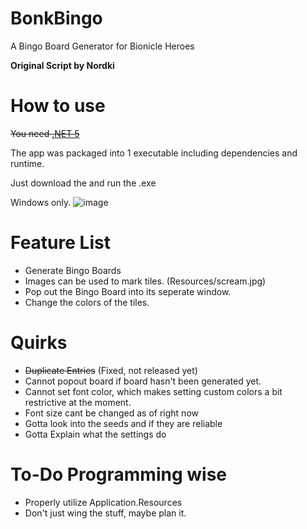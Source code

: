 # BonkBingo
A Bingo Board Generator for Bionicle Heroes


**Original Script by Nordki**

# How to use
~~You need [.NET 5](https://dotnet.microsoft.com/en-us/download/dotnet/5.0)~~


The app was packaged into 1 executable including dependencies and runtime.


Just download the and run the .exe


Windows only.
![image](https://user-images.githubusercontent.com/43097509/157955219-13a5be59-f1d3-44b0-b56a-40129b9588d2.png)

# Feature List
- Generate Bingo Boards
- Images can be used to mark tiles. (Resources/scream.jpg)
- Pop out the Bingo Board into its seperate window.
- Change the colors of the tiles.


# Quirks
- ~~Duplicate Entries~~ (Fixed, not released yet)
- Cannot popout board if board hasn't been generated yet.
- Cannot set font color, which makes setting custom colors a bit restrictive at the moment.
- Font size cant be changed as of right now
- Gotta look into the seeds and if they are reliable
- Gotta Explain what the settings do

# To-Do Programming wise
- Properly utilize Application.Resources
- Don't just wing the stuff, maybe plan it.
